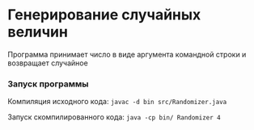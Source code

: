 # Генерирование случайных величин

Программа принимает число в виде аргумента командной строки и возвращает случайное

### Запуск программы

Компиляция исходного кода:
`javac -d bin src/Randomizer.java`

Запуск скомпилированного кода:
`java -cp bin/ Randomizer 4`



